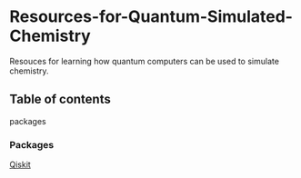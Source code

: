 # Resources-for-Quantum-Simulated-Chemistry
Resouces for learning how quantum computers can be used to simulate chemistry.

## Table of contents
packages


### Packages
[Qiskit](https://github.com/Qiskit/qiskit)

